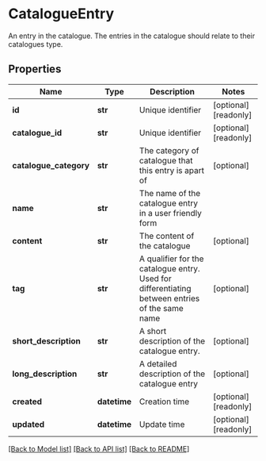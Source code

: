 # CatalogueEntry

An entry in the catalogue. The entries in the catalogue should relate to their catalogues type.
## Properties
Name | Type | Description | Notes
------------ | ------------- | ------------- | -------------
**id** | **str** | Unique identifier | [optional] [readonly] 
**catalogue_id** | **str** | Unique identifier | [optional] [readonly] 
**catalogue_category** | **str** | The category of catalogue that this entry is apart of | [optional] 
**name** | **str** | The name of the catalogue entry in a user friendly form | 
**content** | **str** | The content of the catalogue | [optional] 
**tag** | **str** | A qualifier for the catalogue entry. Used for differentiating between entries of the same name | [optional] 
**short_description** | **str** | A short description of the catalogue entry. | [optional] 
**long_description** | **str** | A detailed description of the catalogue entry | [optional] 
**created** | **datetime** | Creation time | [optional] [readonly] 
**updated** | **datetime** | Update time | [optional] [readonly] 

[[Back to Model list]](../README.md#documentation-for-models) [[Back to API list]](../README.md#documentation-for-api-endpoints) [[Back to README]](../README.md)


